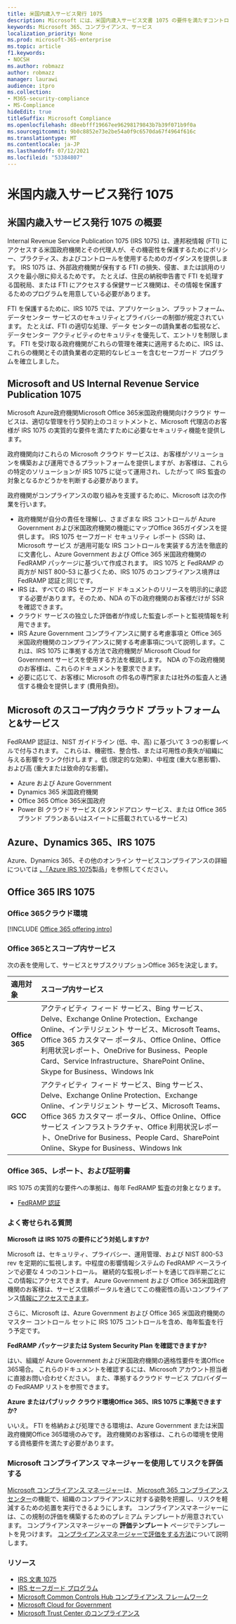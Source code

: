 ```yaml
---
title: 米国内歳入サービス発行 1075
description: Microsoft には、米国内歳入サービス文書 1075 の要件を満たすコントロールがあります。
keywords: Microsoft 365、コンプライアンス、サービス
localization_priority: None
ms.prod: microsoft-365-enterprise
ms.topic: article
f1.keywords:
- NOCSH
ms.author: robmazz
author: robmazz
manager: laurawi
audience: itpro
ms.collection:
- M365-security-compliance
- MS-Compliance
hideEdit: true
titleSuffix: Microsoft Compliance
ms.openlocfilehash: d8eebfff19667ee96298179843b7b39f071b9f0a
ms.sourcegitcommit: 9b0c8852e73e2be54a0f9c6570da67f4964f616c
ms.translationtype: MT
ms.contentlocale: ja-JP
ms.lasthandoff: 07/12/2021
ms.locfileid: "53384807"
---
```

# <a name="us-internal-revenue-service-publication-1075"></a>米国内歳入サービス発行 1075

## <a name="us-internal-revenue-service-publication-1075-overview"></a>米国内歳入サービス発行 1075 の概要

Internal Revenue Service Publication 1075 (IRS 1075) は、連邦税情報 (FTI) にアクセスする米国政府機関とその代理人が、その機密性を保護するためにポリシー、プラクティス、およびコントロールを使用するためのガイダンスを提供します。 IRS 1075 は、外部政府機関が保有する FTI の損失、侵害、または誤用のリスクを最小限に抑えるためです。 たとえば、住民の納税申告書で FTI を処理する国税局、または FTI にアクセスする保健サービス機関は、その情報を保護するためのプログラムを用意している必要があります。  
  
FTI を保護するために、IRS 1075 では、アプリケーション、プラットフォーム、データセンター サービスのセキュリティとプライバシーの制御が規定されています。 たとえば、FTI の適切な処理、データ センターの請負業者の監視など、データセンター アクティビティのセキュリティを優先して、エントリを制限します。 FTI を受け取る政府機関がこれらの管理を確実に適用するために、IRS は、これらの機関とその請負業者の定期的なレビューを含むセーフガード プログラムを確立しました。

## <a name="microsoft-and-us-internal-revenue-service-publication-1075"></a>Microsoft and US Internal Revenue Service Publication 1075

Microsoft Azure政府機関Microsoft Office 365[](https://products.office.com/government/office-365-web-services-for-government)米国政府機関向けクラウド サービスは、適切な管理を行う契約上のコミットメントと、Microsoft 代理店のお客様が IRS 1075 の実質的な要件を満たすために必要なセキュリティ機能を提供します。  
  
政府機関向けこれらの Microsoft クラウド サービスは、お客様がソリューションを構築および運用できるプラットフォームを提供しますが、お客様は、これらの特定のソリューションが IRS 1075 に従って運用され、したがって IRS 監査の対象となるかどうかを判断する必要があります。  
  
政府機関がコンプライアンスの取り組みを支援するために、Microsoft は次の作業を行います。

- 政府機関が自分の責任を理解し、さまざまな IRS コントロールが Azure Government および米国政府機関の機能にマップOffice 365ガイダンスを提供します。 IRS 1075 セーフガード セキュリティ レポート (SSR) は、Microsoft サービス が適用可能な IRS コントロールを実装する方法を徹底的に文書化し、Azure Government および Office 365 米国政府機関の FedRAMP パッケージに基づいて作成されます。 IRS 1075 と FedRAMP の両方が NIST 800-53 に基づくため、IRS 1075 のコンプライアンス境界は FedRAMP 認証と同じです。
- IRS は、すべての IRS セーフガード ドキュメントのリリースを明示的に承認する必要があります。そのため、NDA の下の政府機関のお客様だけが SSR を確認できます。
- クラウド サービスの独立した評価者が作成した監査レポートと監視情報を利用できます。
- IRS Azure Government コンプライアンスに関する考慮事項と Office 365 米国政府機関のコンプライアンスに関する考慮事項について説明します。これは、IRS 1075 に準拠する方法で政府機関が Microsoft Cloud for Government サービスを使用する方法を概説します。 NDA の下の政府機関のお客様は、これらのドキュメントを要求できます。
- 必要に応じて、お客様に Microsoft の件名の専門家または社外の監査人と通信する機会を提供します (費用負担)。

## <a name="microsoft-in-scope-cloud-platforms--services"></a>Microsoft のスコープ内クラウド プラットフォームと&サービス

FedRAMP 認証は、NIST ガイドライン (低、中、高) に基づいて 3 つの影響レベルで付与されます。 これらは、機密性、整合性、または可用性の喪失が組織に与える影響をランク付けします 。低 (限定的な効果)、中程度 (重大な悪影響)、および高 (重大または致命的な影響)。

- Azure および Azure Government
- Dynamics 365 米国政府機関
- Office 365 Office 365米国政府
- Power BI クラウド サービス (スタンドアロン サービス、または Office 365 ブランド プランあるいはスイートに搭載されているサービス)

## <a name="azure-dynamics-365-and-irs-1075"></a>Azure、Dynamics 365、IRS 1075

Azure、Dynamics 365、その他のオンライン サービスコンプライアンスの詳細については [、「Azure IRS 1075](/azure/compliance/offerings/offering-irs-1075)製品」を参照してください。

## <a name="office-365-and-irs-1075"></a>Office 365 IRS 1075

### <a name="office-365-cloud-environments"></a>Office 365クラウド環境

[!INCLUDE [Office 365 offering intro](../includes/o365-offering-introduction.md)]

### <a name="office-365-applicability-and-in-scope-services"></a>Office 365とスコープ内サービス

次の表を使用して、サービスとサブスクリプションOffice 365を決定します。

| **適用対象** | **スコープ内サービス** |
|:------------------|:----------------------|
| **Office 365** | アクティビティ フィード サービス、Bing サービス、Delve、Exchange Online Protection、Exchange Online、インテリジェント サービス、Microsoft Teams、Office 365 カスタマー ポータル、Office Online、Office 利用状況レポート、OneDrive for Business、People Card、Service Infrastructure、SharePoint Online、Skype for Business、Windows Ink |
| **GCC** | アクティビティ フィード サービス、Bing サービス、Delve、Exchange Online Protection、Exchange Online、インテリジェント サービス、Microsoft Teams、Office 365 カスタマー ポータル、Office Online、Office サービス インフラストラクチャ、Office 利用状況レポート、OneDrive for Business、People Card、SharePoint Online、Skype for Business、Windows Ink |

### <a name="office-365-audits-reports-and-certificates"></a>Office 365、レポート、および証明書

IRS 1075 の実質的な要件への準拠は、毎年 FedRAMP 監査の対象となります。

- [FedRAMP 認証](https://marketplace.fedramp.gov/#/product/azure-government?sort=productName&productNameSearch=azure)

### <a name="frequently-asked-questions"></a>よく寄せられる質問

**Microsoft は IRS 1075 の要件にどう対処しますか?**

Microsoft は、セキュリティ、プライバシー、運用管理、および NIST 800-53 rev を定期的に監視します。中程度の影響情報システムの FedRAMP ベースラインで必要な 4 つのコントロール。 継続的な監視レポートを通じて四半期ごとにこの情報にアクセスできます。 Azure Government および Office 365米国政府機関のお客様は、サービス信頼ポータルを通じてこの機密性の高いコンプライアンス[情報にアクセスできます](https://aka.ms/stphelp)。

さらに、Microsoft は、Azure Government および Office 365 米国政府機関のマスター コントロール セットに IRS 1075 コントロールを含め、毎年監査を行う予定です。

**FedRAMP パッケージまたは System Security Plan を確認できますか?**

はい、組織が Azure Government および米国政府機関の適格性要件を満Office 365場合。 これらのドキュメントを確認するには、Microsoft アカウント担当者に直接お問い合わせください。 また、準拠するクラウド サービス プロバイダーの FedRAMP リストを参照できます。

**Azure またはパブリック クラウド環境Office 365、IRS 1075 に準拠できますか?**

いいえ。 FTI を格納および処理できる環境は、Azure Government または米国政府機関Office 365環境のみです。 政府機関のお客様は、これらの環境を使用する資格要件を満たす必要があります。

### <a name="use-microsoft-compliance-manager-to-assess-your-risk"></a>Microsoft コンプライアンス マネージャーを使用してリスクを評価する

[Microsoft コンプライアンス マネージャー](/microsoft-365/compliance/compliance-manager)は、[ Microsoft 365 コンプライアンス センター](/microsoft-365/compliance/microsoft-365-compliance-center)の機能で、組織のコンプライアンスに対する姿勢を把握し、リスクを軽減するための処置を実行できるようにします。 コンプライアンスマネージャーには、この規制の評価を構築するためのプレミアム テンプレートが用意されています。 コンプライアンスマネージャーの **評価テンプレート** ページでテンプレートを見つけます。 [コンプライアンスマネージャーで評価をする方法](/microsoft-365/compliance/compliance-manager-assessments)について説明します。

### <a name="resources"></a>リソース

- [IRS 文書 1075](https://www.irs.gov/pub/irs-pdf/p1075.pdf)
- [IRS セーフガード プログラム](https://www.irs.gov/uac/Safeguards-Program)
- [Microsoft Common Controls Hub コンプライアンス フレームワーク](https://www.microsoft.com/trust-center/compliance/compliance-overview)
- [Microsoft Cloud for Government](https://azure.microsoft.com/global-infrastructure/government/)
- [Microsoft Trust Center のコンプライアンス](https://www.microsoft.com/trust-center/compliance/compliance-overview)

